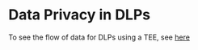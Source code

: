 # Data Privacy in DLPs

To see the flow of data for DLPs using a TEE, see [here](https://www.mermaidchart.com/raw/4d1e84ff-73db-4eab-bf72-80c5d6952e9f?theme=light\&version=v0.1\&format=svg)
